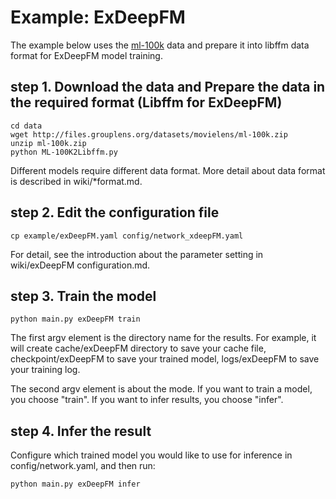 # Example: ExDeepFM
The example below uses the [ml-100k](http://files.grouplens.org/datasets/movielens/ml-100k.zip) data and prepare it into libffm data format for ExDeepFM model training.

## step 1. Download the data and Prepare the data in the required format (Libffm for ExDeepFM)
```
cd data
wget http://files.grouplens.org/datasets/movielens/ml-100k.zip
unzip ml-100k.zip
python ML-100K2Libffm.py
```
Different models require different data format. More detail about data format is described in wiki/*format.md.

## step 2. Edit the configuration file
```
cp example/exDeepFM.yaml config/network_xdeepFM.yaml
```
For detail, see the introduction about the parameter setting in wiki/exDeepFM configuration.md.

## step 3. Train the model
```
python main.py exDeepFM train
```
The first argv element is the directory name for the results. For example, it will create cache/exDeepFM directory to save your cache file, 
checkpoint/exDeepFM to save your trained model, logs/exDeepFM to save your training log.

The second argv element is about the mode. If you want to train a model, you choose "train". If you want to infer results, you choose "infer".

## step 4. Infer the result
Configure which trained model you would like to use for inference in config/network.yaml, and then run:
```
python main.py exDeepFM infer
```